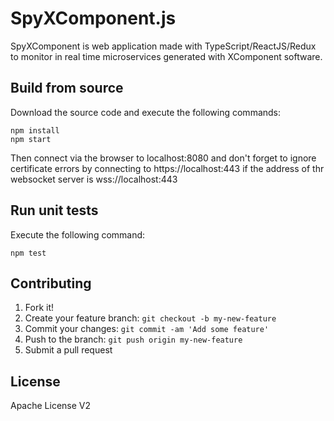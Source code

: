 # SpyXComponent.js

SpyXComponent is web application made with TypeScript/ReactJS/Redux to monitor in real time microservices generated with XComponent software.

## Build from source
Download the source code and execute the following commands:
``` 
npm install
npm start
```
Then connect via the browser to localhost:8080 and don't forget to ignore certificate errors by connecting to https://localhost:443 if the address of thr websocket server is wss://localhost:443
## Run unit tests
Execute the following command:
``` 
npm test
```

## Contributing
1. Fork it!
2. Create your feature branch: `git checkout -b my-new-feature`
3. Commit your changes: `git commit -am 'Add some feature'`
4. Push to the branch: `git push origin my-new-feature`
5. Submit a pull request

## License
Apache License V2


